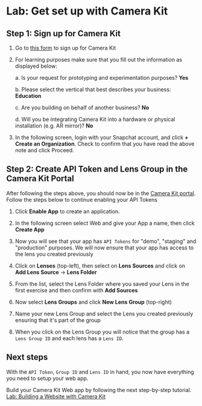 # Lab: Get set up with Camera Kit

## Step 1: Sign up for Camera Kit
1. Go to [this form](https://camera-kit.snapchat.com/request?lang=en-US) to sign up for Camera Kit

2. For learning purposes make sure that you fill out the information as displayed below:
    
    a. Is your request for prototyping and experimentation purposes? **Yes**

    b. Please select the vertical that best describes your business: **Education**

    c. Are you building on behalf of another business? **No**

    d. Will you be integrating Camera Kit into a hardware or physical installation (e.g. AR mirror)? **No**

3. In the following screen, login with your Snapchat account, and click **+ Create an Organization**. Check to confirm that you have read the above note and click Proceed. 


## Step 2: Create API Token and Lens Group in the Camera Kit Portal
After following the steps above, you should now be in the [Camera Kit portal](https://camera-kit.snapchat.com/). Follow the steps below to continue enabling your API Tokens

1. Click **Enable App** to create an application. 

2. In the following screen select Web and give your App a name, then click **Create App** 

3. Now you will see that your app has `API Tokens` for "demo", "staging" and "production" purposes. We will now ensure that your app has access to the lens you created previously

4. Click on **Lenses** (top-left), then select on **Lens Sources**  and click on **Add Lens Source** -> **Lens Folder**

5. From the list, select the Lens Folder where you saved your Lens in the first exercise and then confirm with **Add Sources**

6. Now select **Lens Groups** and click **New Lens Group** (top-right)

7. Name your new Lens Group and select the Lens you created previously ensuring that it's part of the group

8. When you click on the Lens Group you will notice that the group has a `Lens Group ID` and each lens has a `Lens ID`.


## Next steps
With the `API Token`, `Group ID` and `Lens ID` in hand, you now have everything you need to setup your web app.

Build your Camera Kit Web app by following the next step-by-step tutorial. [Lab: Building a Website with Camera Kit](./ck-on-web.md)